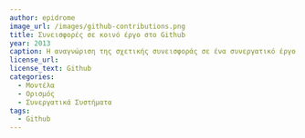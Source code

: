 ```yaml
---
author: epidrome
image_url: /images/github-contributions.png
title: Συνεισφορές σε κοινό έργο στο Github 
year: 2013
caption: Η αναγνώριση της σχετικής συνεισφοράς σε ένα συνεργατικό έργο έχει μεγάλη σημασία, γιατί τα περισσότερα έργα και οι περισσότερες επαγγελματικές δραστηριότητες της σύγχρονης οικονομίας είναι συνεργατικά. Αντίστοιχα, οι ατομικές επιδόσεις σε επιμέρους μαθήματα δεν δίνουν μια αντιπροσωπευτική εικόνα των δεξιοτήτων ενός εκπαιδευόμενου.
license_url:
license_text: Github
categories:
  - Μοντέλα
  - Ορισμός
  - Συνεργατικά Συστήματα
tags:
  - Github
---
```

